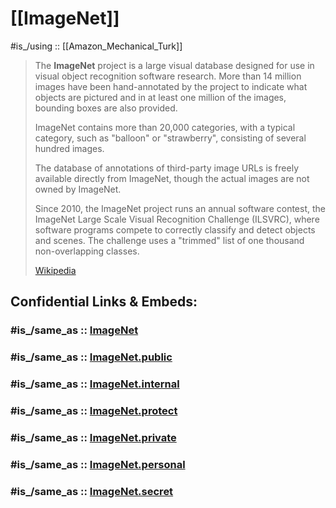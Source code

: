 
# [[ImageNet]] 

#is_/using :: [[Amazon_Mechanical_Turk]] 

> The **ImageNet** project is a large visual database designed for use in visual object recognition software research. 
> More than 14 million images have been hand-annotated by the project to indicate what objects are pictured 
> and in at least one million of the images, bounding boxes are also provided. 
> 
> ImageNet contains more than 20,000 categories, with a typical category, 
> such as "balloon" or "strawberry", consisting of several hundred images. 
> 
> The database of annotations of third-party image URLs is freely available directly from ImageNet, 
> though the actual images are not owned by ImageNet. 
> 
> Since 2010, the ImageNet project runs an annual software contest, 
> the ImageNet Large Scale Visual Recognition Challenge (ILSVRC), 
> where software programs compete to correctly classify and detect objects and scenes. 
> The challenge uses a "trimmed" list of one thousand non-overlapping classes.
>
> [Wikipedia](https://en.wikipedia.org/wiki/ImageNet)


## Confidential Links & Embeds: 

### #is_/same_as :: [ImageNet](ImageNet.md) 

### #is_/same_as :: [ImageNet.public](/_public/Society/Economics/Business/Business-Entity/IT~Company/Amazon(Company)/ImageNet.public.md) 

### #is_/same_as :: [ImageNet.internal](/_internal/Society/Economics/Business/Business-Entity/IT~Company/Amazon(Company)/ImageNet.internal.md) 

### #is_/same_as :: [ImageNet.protect](/_protect/Society/Economics/Business/Business-Entity/IT~Company/Amazon(Company)/ImageNet.protect.md) 

### #is_/same_as :: [ImageNet.private](/_private/Society/Economics/Business/Business-Entity/IT~Company/Amazon(Company)/ImageNet.private.md) 

### #is_/same_as :: [ImageNet.personal](/_personal/Society/Economics/Business/Business-Entity/IT~Company/Amazon(Company)/ImageNet.personal.md) 

### #is_/same_as :: [ImageNet.secret](/_secret/Society/Economics/Business/Business-Entity/IT~Company/Amazon(Company)/ImageNet.secret.md)

